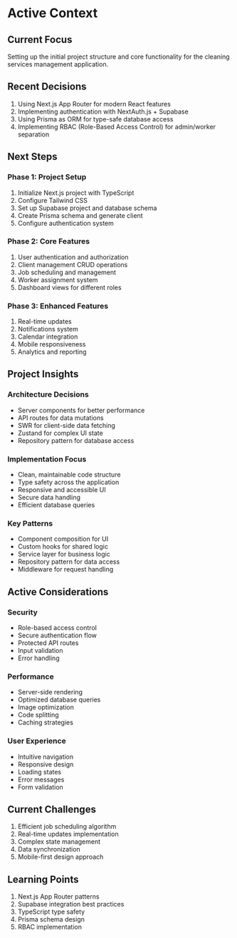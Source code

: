 # Active Context

## Current Focus
Setting up the initial project structure and core functionality for the cleaning services management application.

## Recent Decisions
1. Using Next.js App Router for modern React features
2. Implementing authentication with NextAuth.js + Supabase
3. Using Prisma as ORM for type-safe database access
4. Implementing RBAC (Role-Based Access Control) for admin/worker separation

## Next Steps

### Phase 1: Project Setup
1. Initialize Next.js project with TypeScript
2. Configure Tailwind CSS
3. Set up Supabase project and database schema
4. Create Prisma schema and generate client
5. Configure authentication system

### Phase 2: Core Features
1. User authentication and authorization
2. Client management CRUD operations
3. Job scheduling and management
4. Worker assignment system
5. Dashboard views for different roles

### Phase 3: Enhanced Features
1. Real-time updates
2. Notifications system
3. Calendar integration
4. Mobile responsiveness
5. Analytics and reporting

## Project Insights

### Architecture Decisions
- Server components for better performance
- API routes for data mutations
- SWR for client-side data fetching
- Zustand for complex UI state
- Repository pattern for database access

### Implementation Focus
- Clean, maintainable code structure
- Type safety across the application
- Responsive and accessible UI
- Secure data handling
- Efficient database queries

### Key Patterns
- Component composition for UI
- Custom hooks for shared logic
- Service layer for business logic
- Repository pattern for data access
- Middleware for request handling

## Active Considerations

### Security
- Role-based access control
- Secure authentication flow
- Protected API routes
- Input validation
- Error handling

### Performance
- Server-side rendering
- Optimized database queries
- Image optimization
- Code splitting
- Caching strategies

### User Experience
- Intuitive navigation
- Responsive design
- Loading states
- Error messages
- Form validation

## Current Challenges
1. Efficient job scheduling algorithm
2. Real-time updates implementation
3. Complex state management
4. Data synchronization
5. Mobile-first design approach

## Learning Points
1. Next.js App Router patterns
2. Supabase integration best practices
3. TypeScript type safety
4. Prisma schema design
5. RBAC implementation
